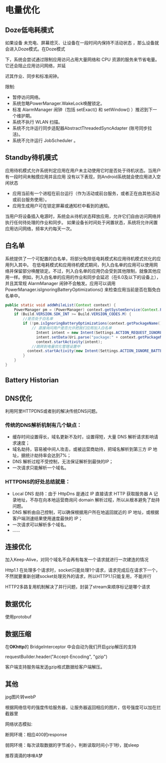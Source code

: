 # 电量优化

## Doze低电耗模式 

如果设备 未充电、屏幕熄灭、让设备在一段时间内保持不活动状态 ，那么设备就会进入Doze模式。在Doze模式 

下，系统会尝试通过限制应用访问占用大量网络和 CPU 资源的服务来节省电量。它还会阻止应用访问网络，并延 

迟其作业、同步和标准闹钟。

限制:

- 暂停访问网络。
- 系统忽略PowerManager.WakeLock唤醒锁定。
- 标准 AlarmManager 闹钟（包括 setExact() 和 setWindow() ）推迟到下一个维护期。
- 系统不执行 WLAN 扫描。
- 系统不允许运行同步适配器AbstractThreadedSyncAdapter (账号同步拉活)。
- 系统不允许运行 JobScheduler 。





## Standby待机模式

应用待机模式允许系统判定应用在用户未主动使用它时是否处于待机状态。当用户有一段时间未触摸应用并且应用
没有以下表现，则Android系统就会使应用进入空闲状态

- 应用当前有一个进程在前台运行（作为活动或前台服务，或者正在由其他活动或前台服务使用）。
- 应用生成用户可在锁定屏幕或通知栏中看到的通知。

当用户将设备插入电源时，系统会从待机状态释放应用，允许它们自由访问网络并执行任何待处理的作业和同步。
如果设备长时间处于闲置状态，系统将允许闲置应用访问网络，频率大约每天一次。





## 白名单

系统提供了一个可配置的白名单，将部分免除低电耗模式和应用待机模式优化的应用列入其中。 在低电耗模式和应用待机模式期间，列入白名单的应用可以使用网络并保留部分唤醒锁定。不过，列入白名单的应用仍会受到其他限制，就像其他应用一样。例如，列入白名单的应用的作业和同步会延迟（在6.0及以下的设备上），并且其常规 AlarmManager 闹钟不会触发。应用可以调用 PowerManager.isIgnoringBatteryOptimizations() 来检查应用当前是否在豁免白名单中。

```java
public static void addWhileList(Context context) {
    PowerManager pm = (PowerManager) context.getSystemService(Context.POWER_SERVICE);
    if (Build.VERSION.SDK_INT >= Build.VERSION_CODES.M) {
        //是否处于白名单
        if (!pm.isIgnoringBatteryOptimizations(context.getPackageName())) {
            // 直接询问用户是否允许把我们应用加入白名单
              Intent intent = new Intent(Settings.ACTION_REQUEST_IGNORE_BATTERY_OPTIMIZATIONS);
              intent.setData(Uri.parse("package:" + context.getPackageName()));
              context.startActivity(intent);
            //跳转到电量优化管理设置中
          context.startActivity(new Intent(Settings.ACTION_IGNORE_BATTERY_OPTIMIZATION_SETTINGS));
        }
    }
}
```



## Battery Historian





## DNS优化

利用阿里HTTPDNS或者别的解决传统DNS问题。



### 传统的DNS解析机制有几个缺点： 

- 缓存时间设置得长，域名更新不及时，设置得短，大量 DNS 解析请求影响请求速度； 
- 域名劫持，容易被中间人攻击，或被运营商劫持，把域名解析到第三方 IP 地址，据统计劫持率会达到7%； 
- DNS 解析过程不受控制，无法保证解析到最快的IP； 
- 一次请求只能解析一个域名。 



### HTTPDNS的好处总结就是： 

- Local DNS 劫持：由于 HttpDns 是通过 IP 直接请求 HTTP 获取服务器 A 记录地址，不存在向本地运营商询问 domain 解析过程，所以从根本避免了劫持问题。 
- DNS 解析由自己控制，可以确保根据用户所在地返回就近的 IP 地址，或根据客户端测速结果使用速度最快的 IP； 
- 一次请求可以解析多个域名。 
- ...... 





## 连接优化

加入Keep-Alive，对同个域名不会再有每发一个请求就进行一次建连的情况

Http1.1 在处理多个请求时，socket只能处理1个请求，请求完成后在请求下一个，不然就要重新创建socket处理另外的请求，所以HTTP1.1只能复用，不能并行



HTTP2多路复用机制解决了并行问题，封装了stream来顺序标记是哪个请求





## 数据优化

使用protobuf



## 数据压缩

在**OKhttp**的 BridgeInterceptor 中会自动为我们开启gzip解压的支持





requestBuilder.header("Accept-Encoding", "gzip")

客户端支持服务端发送gzip格式数据给客户端解压。



## 其他

jpg图片转webP

根据网络信号的强度传给服务器，让服务器返回相应的图片，信号强度可以加在拦截器里

网络状态模拟:

断网环境：相应400的response

弱网环境：每次读取数据的字节减小，判断读取时间小于1秒，就sleep





推荐滴滴的哆唻A梦



